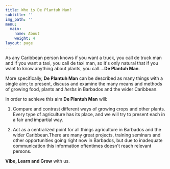 ```yaml
---
title: Who is De Plantuh Man?
subtitle: ''
img_path: ''
menu:
  main:
    name: About
    weight: 4
layout: page
---
```

As any Caribbean person knows if you want a truck, you call de truck man and if you want a taxi, you call de taxi man, so it's only natural that if you want to know anything about plants, you call....**De Plantuh Man**.

More specifically, **De Plantuh Man** can be described as many things with a single aim; to present, discuss and examine the many means and methods of growing food, plants and _herbs_ in Barbados and the wider Caribbean. 

In order to achieve this aim **De Plantuh Man** will: 

1. Compare and contrast different ways of growing crops and other plants. Every type of agriculture has its place, and we will try to present each in a fair and impartial way.

2. Act as a centralized point for all things agriculture in Barbados and the wider Caribbean.There are many great projects, training seminars and other opportunities going right now in Barbados, but due to inadequate communication this information oftentimes doesn't reach relevant persons.


**Vibe, Learn and Grow** with us. 


